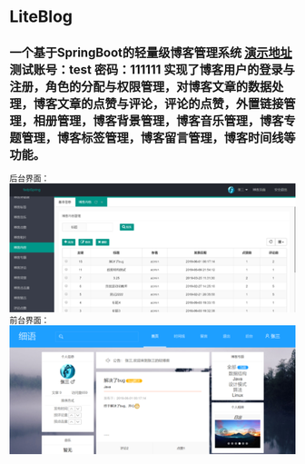 # LiteBlog
一个基于SpringBoot的轻量级博客管理系统  [演示地址](http://www.luckypig.top:8080/blogContent/show/admin) 测试账号：test 密码：111111
实现了博客用户的登录与注册，角色的分配与权限管理，对博客文章的数据处理，博客文章的点赞与评论，评论的点赞，外置链接管理，相册管理，博客背景管理，博客音乐管理，博客专题管理，博客标签管理，博客留言管理，博客时间线等功能。
----
后台界面：
![后台](https://github.com/mryx00/imgs/blob/master/blogback.png "后台界面")
前台界面：
![后台](https://github.com/mryx00/imgs/blob/master/blog.png "前台界面")
